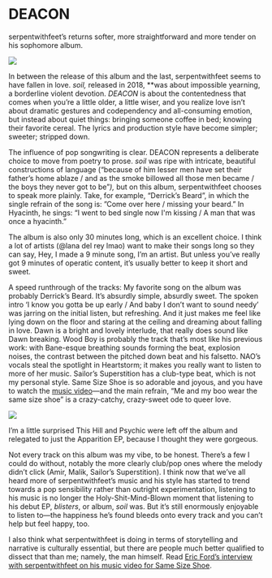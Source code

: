 # DEACON
serpentwithfeet’s returns softer, more straightforward and more tender on his sophomore album. 


![](https://static.stereogum.com/uploads/2021/03/serpentwithfeet-deacon-1615908322.jpeg)


 In between the release of this album and the last, serpentwithfeet seems to have fallen in love. *soil,* released in 2018, **was about impossible yearning, a borderline violent devotion. *DEACON* is about the contentedness that comes when you’re a little older, a little wiser, and you realize love isn’t about dramatic gestures and codependency and all-consuming emotion, but instead about quiet things: bringing someone coffee in bed; knowing their favorite cereal. The lyrics and production style have become simpler; sweeter; stripped down. 

The influence of pop songwriting is clear. DEACON represents a deliberate choice to move from poetry to prose. *soil* was ripe with intricate, beautiful constructions of language (“because of him lesser men have set their father’s home ablaze / and as the smoke billowed all those men became / the boys they never got to be”*),*  but on this album, serpentwithfeet chooses to speak more plainly. Take, for example, “Derrick’s Beard”, in which the single refrain of the song is: ”Come over here / missing your beard.” In Hyacinth, he sings: “I went to bed single now I'm kissing / A man that was once a hyacinth.” 
 
The album is also only 30 minutes long, which is an excellent choice. I think a lot of artists (@lana del rey lmao) want to make their songs long so they can say, Hey, I made a 9 minute song, I’m an artist. But unless you’ve really got 9 minutes of operatic content, it’s usually better to keep it short and sweet. 
 
A speed runthrough of the tracks: My favorite song on the album was probably Derrick’s Beard. It’s absurdly simple, absurdly sweet. The spoken intro ‘I know you gotta be up early / And baby I don’t want to sound needy’ was jarring on the initial listen, but refreshing. And it just makes me feel like lying down on the floor and staring at the ceiling and dreaming about falling in love. Dawn is a bright and lovely interlude, that really does sound like Dawn breaking. Wood Boy is probably the track that’s most like his previous work: with Bane-esque breathing sounds forming the beat, explosion noises, the contrast between the pitched down beat and his falsetto. NAO’s vocals steal the spotlight in Heartstorm; it makes you really want to listen to more of her music. Sailor’s Superstition has a club-type beat, which is not my personal style. Same Size Shoe is so adorable and joyous, and you have to watch the [music video](https://www.youtube.com/watch?v=a3Z0iESwUcY)—and the main refrain, “Me and my boo wear the same size shoe” is a crazy-catchy, crazy-sweet ode to queer love. 


![](https://www.okayplayer.com/wp-content/uploads/2021/04/serpentwithfeet-2-scaled.jpg)


I’m a little surprised This Hill and Psychic were left off the album and relegated to just the Apparition EP, because I thought they were gorgeous. 

Not every track on this album was my vibe, to be honest. There’s a few I could do without, notably the more clearly club/pop ones where the melody didn’t click (Amir, Malik, Sailor’s Superstition). I think now that we’ve all heard more of serpentwithfeet’s music and his style has started to trend towards a pop sensibility rather than outright experimentation, listening to his music is no longer the Holy-Shit-Mind-Blown moment that listening to his debut EP, *blisters*, or album, *soil* was. But it’s still enormously enjoyable to listen to—the happiness he’s found bleeds onto every track and you can’t help but feel happy, too. 

I also think what serpentwithfeet is doing in terms of storytelling and narrative is culturally essential, but there are people much better qualified to dissect that than me; namely, the man himself. Read [Eric Ford’s interview with serpentwithfeet on his music video for Same Size Shoe](https://www.okayplayer.com/music/serpentwithfeets-same-size-shoe-deacon-interview.html). 

